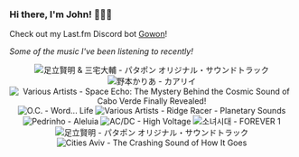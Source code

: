 ### Hi there, I'm John! 🏄🏻‍♂️

Check out my Last.fm Discord bot [Gowon](http://gowon.ca)!

_Some of the music I've been listening to recently!_


<!-- lastfm -->
<p align="center"><img src="https://lastfm.freetls.fastly.net/i/u/64s/7a8ff12e721e13b2664a7c441c561e1f.jpg" title="足立賢明 & 三宅大輔 - パタポン オリジナル・サウンドトラック"> <img src="https://lastfm.freetls.fastly.net/i/u/64s/1eb9b7030df34c32a15b730e867833a6.png" title="野本かりあ - カアリイ"> <img src="https://lastfm.freetls.fastly.net/i/u/64s/080ef82ce3f702d7f54b084c9b4e2848.jpg" title="Various Artists - Space Echo: The Mystery Behind the Cosmic Sound of Cabo Verde Finally Revealed!"> <img src="https://lastfm.freetls.fastly.net/i/u/64s/144725b9247a430cb99054719618cdd1.jpg" title="O.C. - Word... Life"> <img src="https://lastfm.freetls.fastly.net/i/u/64s/f5db8c6533c122aedcf254db67a52070.jpg" title="Various Artists - Ridge Racer - Planetary Sounds"> <img src="https://lastfm.freetls.fastly.net/i/u/64s/4f23ee9824f9fbf7f9358ffee451addf.png" title="Pedrinho - Aleluia"> <img src="https://lastfm.freetls.fastly.net/i/u/64s/591095f2549b4d9bbde16f471fa76e83.png" title="AC/DC - High Voltage"> <img src="https://lastfm.freetls.fastly.net/i/u/64s/6209620ee69d181fb19e5bf66033a986.png" title="소녀시대 - FOREVER 1"> <img src="https://lastfm.freetls.fastly.net/i/u/64s/e15e23411d71cd00c91bb2a95037f055.jpg" title="足立賢明 - パタポン オリジナル・サウンドトラック"> <img src="https://lastfm.freetls.fastly.net/i/u/64s/ed944a8dc8d0f830893bc2f49682fb94.jpg" title="Cities Aviv - The Crashing Sound of How It Goes"> </p>
